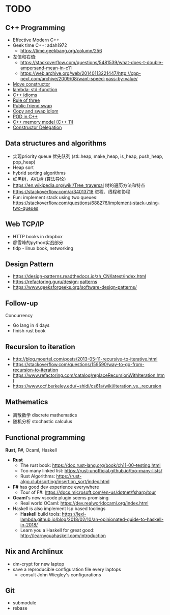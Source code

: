 # TODO

## C++ Programming

- Effective Modern C++
- Geek time C++: adah1972
    - https://time.geekbang.org/column/256
- 左值和右值:
    - https://stackoverflow.com/questions/5481539/what-does-t-double-ampersand-mean-in-c11
    - https://web.archive.org/web/20140113221447/http://cpp-next.com/archive/2009/08/want-speed-pass-by-value/
- [Move constructor](https://stackoverflow.com/questions/3106110/what-is-move-semantics)
- [lambda: std::function](https://en.cppreference.com/w/cpp/language/lambda)
- [C++ idioms](https://en.wikibooks.org/wiki/More_C%2B%2B_Idioms)
- [Rule of three](https://stackoverflow.com/questions/4172722/what-is-the-rule-of-three)
- [Public friend swap](https://stackoverflow.com/questions/5695548/public-friend-swap-member-function)
- [Copy and swap idiom](https://stackoverflow.com/questions/3279543/what-is-the-copy-and-swap-idiom)
- [POD in C++](https://stackoverflow.com/questions/146452/what-are-pod-types-in-c)
- [C++ memory model (C++ 11)](https://stackoverflow.com/questions/6319146/c11-introduced-a-standardized-memory-model-what-does-it-mean-and-how-is-it-g)
- [Constructor Delegation](https://docs.microsoft.com/en-us/cpp/cpp/delegating-constructors?view=vs-2019)

## Data structures and algorithms

- 实现priority queue 优先队列 (stl::heap, make_heap, is_heap, push_heap, pop_heap)
- Heap sort
- hybrid sorting algorithms
- 红黑树，AVL树 (算法导论)
- https://en.wikipedia.org/wiki/Tree_traversal 树的遍历方法和特点
- https://stackoverflow.com/a/34013718 进程、线程和协程
- Fun: implement stack using two queues: https://stackoverflow.com/questions/688276/implement-stack-using-two-queues

## Web TCP/IP

- HTTP books in dropbox
- 廖雪峰的python实战部分
- tldp - linux book, networking

## Design Pattern

- https://design-patterns.readthedocs.io/zh_CN/latest/index.html
- https://refactoring.guru/design-patterns
- https://www.geeksforgeeks.org/software-design-patterns/

## Follow-up

Concurrency
  - Go lang in 4 days
  - finish rust book

## Recursion to iteration

- http://blog.moertel.com/posts/2013-05-11-recursive-to-iterative.html
- https://stackoverflow.com/questions/159590/way-to-go-from-recursion-to-iteration
- https://www.refactoring.com/catalog/replaceRecursionWithIteration.html
- https://www.ocf.berkeley.edu/~shidi/cs61a/wiki/Iteration_vs._recursion

## Mathematics

- 离散数学 discrete mathematics
- 随机分析 stochastic calculus


## Functional programming

**Rust, F#**, Ocaml, Haskell
- **Rust**
  - The rust book:        https://doc.rust-lang.org/book/ch11-00-testing.html
  - Too many linked list: https://rust-unofficial.github.io/too-many-lists/
  - Rust Algorithms:      https://rust-algo.club/sorting/insertion_sort/index.html
- **F#** has good dev experience everywhere
  - Tour of F#: https://docs.microsoft.com/en-us/dotnet/fsharp/tour
- **Ocaml**'s new vscode plugin seems promising
  - Real world OCaml: https://dev.realworldocaml.org/index.html
- Haskell is also implement lsp based toolings
  - **Haskell** build tools: https://lexi-lambda.github.io/blog/2018/02/10/an-opinionated-guide-to-haskell-in-2018/
  - Learn you a Haskell for great good: http://learnyouahaskell.com/introduction

## Nix and Archlinux

- dm-crypt for new laptop
- save a reproducible configuration file every laptops
  - consult John Wiegley's configurations

## Git

- submodule
- rebase
